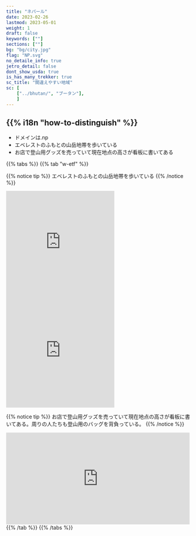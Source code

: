 ```yaml
---
title: "ネパール"
date: 2023-02-26
lastmod: 2023-05-01
weight: 1
draft: false
keywords: [""]
sections: [""]
bg: "bg/city.jpg"
flag: "NP.svg"
no_detaile_info: true
jetro_detail: false
dont_show_usda: true
is_has_many_trekker: true
sc_title: "間違えやすい地域"
sc: [
    ["../bhutan/", "ブータン"],
    ]
---
```


<div class="main-desciption country-description">
    <h2 class="section-title">{{% i18n "how-to-distinguish" %}}</h2>
    <ul class="rule-list">
        <li>ドメインは.np</li>
        <li>エベレストのふもとの山岳地帯を歩いている</li>
        <li>お店で登山用グッズを売っていて現在地点の高さが看板に書いてある</li>
    </ul>
</div>

{{% tabs  %}}
{{% tab "w-etf" %}}

{{% notice tip %}}
エベレストのふもとの山岳地帯を歩いている
{{% /notice %}}
<div class="googlemap-if">
<iframe src="https://www.google.com/maps/embed?pb=!4v1686657602661!6m8!1m7!1s6Q8MqNeGyiS5ZExp8a8yNA!2m2!1d27.9294764463558!2d86.70796646760141!3f17.6235971642649!4f-9.440507387898023!5f1.1010294940374616" width="295" height="295" style="border:0;" allowfullscreen="" loading="lazy" referrerpolicy="no-referrer-when-downgrade"></iframe>
<iframe src="https://www.google.com/maps/embed?pb=!4v1686657646181!6m8!1m7!1sJcwwvOOhF6NrnAy9mSm0Qg!2m2!1d27.80525973425062!2d86.70938802980334!3f115.1028091116936!4f-20.710835787913553!5f0.7820865974627469" width="295" height="295" style="border:0;" allowfullscreen="" loading="lazy" referrerpolicy="no-referrer-when-downgrade"></iframe>
</div>

{{% notice tip %}}
お店で登山用グッズを売っていて現在地点の高さが看板に書いてある。周りの人たちも登山用のバッグを背負っている。
{{% /notice %}}
<div class="googlemap-if">
<iframe src="https://www.google.com/maps/embed?pb=!4v1686658052117!6m8!1m7!1st-wsY4WjE6IwVyCOz04stw!2m2!1d27.85695534168585!2d86.78823890552593!3f91.57823355735472!4f14.889785014200825!5f1.537021344989522" width="500" height="250" style="border:0;" allowfullscreen="" loading="lazy" referrerpolicy="no-referrer-when-downgrade"></iframe>
</div>
{{% /tab %}}
{{% /tabs  %}}